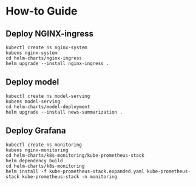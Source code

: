 # How-to Guide

## Deploy NGINX-ingress
```shell
kubectl create ns nginx-system
kubens nginx-system
cd helm-charts/nginx-ingress
helm upgrade --install nginx-ingress .
```

## Deploy model
```shell
kubectl create ns model-serving
kubens model-serving
cd helm-charts/model-deployment
helm upgrade --install news-summarization .
```

## Deploy Grafana
```shell
kubectl create ns monitoring
kubens nginx-monitoring
cd helm-charts/k8s-monitoring/kube-prometheus-stack
helm dependency build
cd helm-charts/k8s-monitoring
helm install -f kube-prometheus-stack.expanded.yaml kube-prometheus-stack kube-prometheus-stack -n monitoring
```
